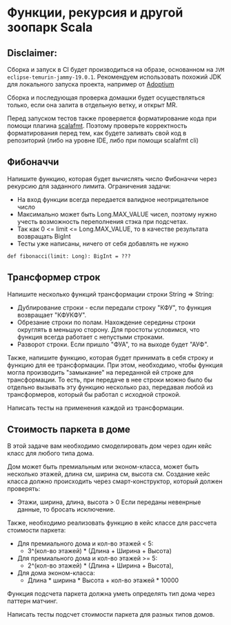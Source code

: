 # Функции, рекурсия и другой зоопарк Scala

## Disclaimer:

Сборка и запуск в CI будет производиться на образе, основанном на `JVM eclipse-temurin-jammy-19.0.1`. Рекомендуем
использовать похожий JDK для локального запуска проекта, например от [Adoptium](https://adoptium.net/marketplace/)

Сборка и последующая проверка домашки будет осуществляться только, если она залита в отдельную ветку, и открыт MR.

Перед запуском тестов также проверяется форматирование кода при помощи
плагина [scalafmt](https://scalameta.org/scalafmt/docs/installation.html). Поэтому проверьте корректность форматирования
перед тем, как будете заливать свой код в репозиторий (либо на уровне IDE, либо при помощи scalafmt cli)

## Фибоначчи

Напишите функцию, которая будет вычислять число Фибоначчи через рекурсию для заданного лимита.
Ограничения задачи:

* На вход функции всегда передается валидное неотрицательное число
* Максимально может быть Long.MAX_VALUE чисел, поэтому нужно учесть возможность переполнения стэка при подсчетах.
* Так как 0 <= limit <= Long.MAX_VALUE, то в качестве результата возвращать BigInt
* Тесты уже написаны, ничего от себя добавлять не нужно

```scala=
def fibonacci(limit: Long): BigInt = ???
```

## Трансформер строк

Напишите несколько функций трансформации строки String => String:

- Дублирование строки - если передали строку "КФУ", то функция возвращает "КФУКФУ".
- Обрезание строки по полам. Нахождение середины строки округлять в меньшую сторону. Для простоты условимся, что функция
  всегда работает с непустыми строками.
- Разворот строки. Если пришло "ФУА", то на выходе будет "АУФ".

Также, напишите функцию, которая будет принимать в себя строку и функцию для ее трансформации.
При этом, необходимо, чтобы функция могла производить "замыкание" на переданной ей строке для трансформации. То есть,
при передаче в нее строки можно было бы отдельно вызывать эту функцию несколько раз, передавая любой из трансформеров,
который бы работал с исходной строкой.

Написать тесты на применения каждой из трансформации.

## Стоимость паркета в доме

В этой задаче вам необходимо смоделировать дом через один кейс класс для любого типа дома.

Дом может быть премиальным или эконом-класса, может быть несколько этажей, длина см, ширина см, высота см.
Создание кейс класса должно происходить через смарт-конструктор, который должен проверять:

* Этажи, ширина, длина, высота > 0
  Если переданы невенрные данные, то бросать исключение.

Также, необходимо реализовать функцию в кейс классе для рассчета стоимости паркета:

* Для премиального дома и кол-во этажей < 5:
    * 3^(кол-во этажей) * (Длина + Ширина + Высота)
* Для премиального дома и кол-во этажей >= 5:
    * 2^(кол-во этажей) * (Длина + Ширина + Высота),
* Для дома эконом-класса:
    * Длина * ширина * Высота + кол-во этажей * 10000

Функция подсчета паркета должна уметь определять тип дома через паттерн матчинг.

Написать тесты подсчет стоимости паркета для разных типов домов.
